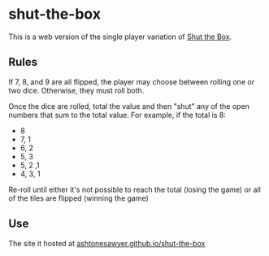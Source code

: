 # shut-the-box
This is a web version of the single player variation of [Shut the Box](https://en.wikipedia.org/wiki/Shut_the_box).

## Rules
If 7, 8, and 9 are all flipped, the player may choose between rolling one or two dice. Otherwise, they must roll both.

Once the dice are rolled, total the value and then "shut" any of the open numbers that sum to the total value. For example, if the total is 8:
- 8
- 7, 1
- 6, 2
- 5, 3
- 5, 2 ,1
- 4, 3, 1

Re-roll until either it's not possible to reach the total (losing the game) or all of the tiles are flipped (winning the game)

## Use
The site it hosted at [ashtonesawyer.github.io/shut-the-box](https://ashtonesawyer.github.io/shut-the-box/)
